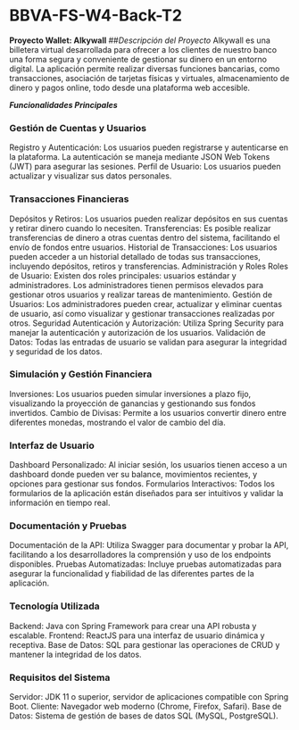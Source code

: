 # BBVA-FS-W4-Back-T2
**Proyecto Wallet: Alkywall**
##_Descripción del Proyecto_
Alkywall es una billetera virtual desarrollada para ofrecer a los clientes de nuestro banco una forma segura y conveniente de gestionar su dinero en un entorno digital. La aplicación permite realizar diversas funciones bancarias, como transacciones, asociación de tarjetas físicas y virtuales, almacenamiento de dinero y pagos online, todo desde una plataforma web accesible.

***Funcionalidades Principales***
### Gestión de Cuentas y Usuarios
Registro y Autenticación: Los usuarios pueden registrarse y autenticarse en la plataforma. La autenticación se maneja mediante JSON Web Tokens (JWT) para asegurar las sesiones.
Perfil de Usuario: Los usuarios pueden actualizar y visualizar sus datos personales.
### Transacciones Financieras
Depósitos y Retiros: Los usuarios pueden realizar depósitos en sus cuentas y retirar dinero cuando lo necesiten.
Transferencias: Es posible realizar transferencias de dinero a otras cuentas dentro del sistema, facilitando el envío de fondos entre usuarios.
Historial de Transacciones: Los usuarios pueden acceder a un historial detallado de todas sus transacciones, incluyendo depósitos, retiros y transferencias.
Administración y Roles
Roles de Usuario: Existen dos roles principales: usuarios estándar y administradores. Los administradores tienen permisos elevados para gestionar otros usuarios y realizar tareas de mantenimiento.
Gestión de Usuarios: Los administradores pueden crear, actualizar y eliminar cuentas de usuario, así como visualizar y gestionar transacciones realizadas por otros.
Seguridad
Autenticación y Autorización: Utiliza Spring Security para manejar la autenticación y autorización de los usuarios.
Validación de Datos: Todas las entradas de usuario se validan para asegurar la integridad y seguridad de los datos.
### Simulación y Gestión Financiera
Inversiones: Los usuarios pueden simular inversiones a plazo fijo, visualizando la proyección de ganancias y gestionando sus fondos invertidos.
Cambio de Divisas: Permite a los usuarios convertir dinero entre diferentes monedas, mostrando el valor de cambio del día.
### Interfaz de Usuario
Dashboard Personalizado: Al iniciar sesión, los usuarios tienen acceso a un dashboard donde pueden ver su balance, movimientos recientes, y opciones para gestionar sus fondos.
Formularios Interactivos: Todos los formularios de la aplicación están diseñados para ser intuitivos y validar la información en tiempo real.
### Documentación y Pruebas
Documentación de la API: Utiliza Swagger para documentar y probar la API, facilitando a los desarrolladores la comprensión y uso de los endpoints disponibles.
Pruebas Automatizadas: Incluye pruebas automatizadas para asegurar la funcionalidad y fiabilidad de las diferentes partes de la aplicación.
### Tecnología Utilizada
Backend: Java con Spring Framework para crear una API robusta y escalable.
Frontend: ReactJS para una interfaz de usuario dinámica y receptiva.
Base de Datos: SQL para gestionar las operaciones de CRUD y mantener la integridad de los datos.
### Requisitos del Sistema
Servidor: JDK 11 o superior, servidor de aplicaciones compatible con Spring Boot.
Cliente: Navegador web moderno (Chrome, Firefox, Safari).
Base de Datos: Sistema de gestión de bases de datos SQL (MySQL, PostgreSQL).
